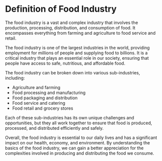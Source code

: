 Definition of Food Industry
===============================================================

The food industry is a vast and complex industry that involves the production, processing, distribution, and consumption of food. It encompasses everything from farming and agriculture to food service and retail.

The food industry is one of the largest industries in the world, providing employment for millions of people and supplying food to billions. It is a critical industry that plays an essential role in our society, ensuring that people have access to safe, nutritious, and affordable food.

The food industry can be broken down into various sub-industries, including:

* Agriculture and farming
* Food processing and manufacturing
* Food packaging and distribution
* Food service and catering
* Food retail and grocery stores

Each of these sub-industries has its own unique challenges and opportunities, but they all work together to ensure that food is produced, processed, and distributed efficiently and safely.

Overall, the food industry is essential to our daily lives and has a significant impact on our health, economy, and environment. By understanding the basics of the food industry, we can gain a better appreciation for the complexities involved in producing and distributing the food we consume.
